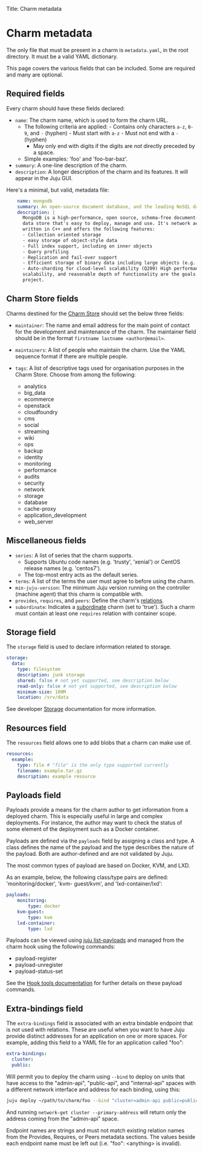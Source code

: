 Title: Charm metadata

# Charm metadata

The only file that must be present in a charm is `metadata.yaml`, in the root
directory. It must be a valid YAML dictionary.

This page covers the various fields that can be included. Some are required and
many are optional.

## Required fields

Every charm should have these fields declared:

  - `name`: The charm name, which is used to form the charm URL.
    - The following criteria are applied:
          - Contains only characters `a-z`, `0-9`, and `-` (hyphen)
          - Must start with `a-z`
          - Must not end with a `-` (hyphen)
	  - May only end with digits if the digits are _not_ directly preceded
	    by a space.
    - Simple examples: 'foo' and 'foo-bar-baz'.
  - `summary`: A one-line description of the charm.
  - `description`: A longer description of the charm and its features. It will
    appear in the Juju GUI.

Here's a minimal, but valid, metadata file:

```yaml
    name: mongodb
    summary: An open-source document database, and the leading NoSQL database
    description: |
      MongoDB is a high-performance, open source, schema-free document- oriented
      data store that's easy to deploy, manage and use. It's network accessible,
      written in C++ and offers the following features:
      - Collection oriented storage
      - easy storage of object-style data
      - Full index support, including on inner objects
      - Query profiling
      - Replication and fail-over support
      - Efficient storage of binary data including large objects (e.g. videos)
      - Auto-sharding for cloud-level scalability (Q209) High performance,
      scalability, and reasonable depth of functionality are the goals for the
      project.
```

## Charm Store fields

Charms destined for the [Charm Store][charm-store] should set the below three
fields:

  - `maintainer`: The name and email address for the main point of contact
  for the development and maintenance of the charm. The maintainer field
  should be in the format `firstname lastname <author@email>`.

  - `maintainers`: A list of people who maintain the charm. Use the YAML
  sequence format if there are multiple people.

  - `tags`: A list of descriptive tags used for organisation purposes in the
    Charm Store. Choose from among the following:

     - analytics
     - big_data
     - ecommerce
     - openstack
     - cloudfoundry
     - cms
     - social
     - streaming
     - wiki
     - ops
     - backup
     - identity
     - monitoring
     - performance
     - audits
     - security
     - network
     - storage
     - database
     - cache-proxy
     - application_development
     - web_server

## Miscellaneous fields

  - `series`: A list of series that the charm supports.
     - Supports Ubuntu code names (e.g. 'trusty', 'xenial') or CentOS release
       names (e.g. 'centos7').
     - The top-most entry acts as the default series.
  - `terms`: A list of the terms the user must agree to before using the charm.
  - `min-juju-version`: The minimum Juju version running on the controller
    (machine agent) that this charm is compatible with.
  - `provides`, `requires`, and `peers`: Define the charm's
    [relations][authors-relations].
  - `subordinate`: Indicates a
    [subordinate][authors-subordinate] charm (set to 'true'). Such a charm must
    contain at least one `requires` relation with container scope.

## Storage field

The `storage` field is used to declare information related to storage.

```yaml
storage:
  data:
    type: filesystem
    description: junk storage
    shared: false # not yet supported, see description below
    read-only: false # not yet supported, see description below
    minimum-size: 100M
    location: /srv/data
```

See developer [Storage][developer-storage] documentation for more information.

## Resources field

The `resources` field allows one to add blobs that a charm can make use of.

```yaml
resources:
  example:
    type: file # "file" is the only type supported currently
    filename: example.tar.gz
    description: example resource
```

## Payloads field

Payloads provide a means for the charm author to get information from a
deployed charm. This is especially useful in large and complex deployments. For
instance, the author may want to check the status of some element of the
deployment such as a Docker container.

Payloads are defined via the `payloads` field by assigning a class and type. A
class defines the name of the payload and the type describes the nature of the
payload. Both are author-defined and are not validated by Juju.

The most common types of payload are based on Docker, KVM, and LXD.

As an example, below, the following class/type pairs are defined:
'monitoring/docker', 'kvm- guest/kvm', and 'lxd-container/lxd':

```yaml
payloads:
    monitoring:
        type: docker
    kvm-guest:
        type: kvm
    lxd-container:
        type: lxd
```

Payloads can be viewed using [juju list-payloads][list-payloads] and managed
from the charm hook using the following commands:

- payload-register
- payload-unregister
- payload-status-set

See the [Hook tools documentation][hook-payloads] for further details on these
payload commands. 

## Extra-bindings field

The `extra-bindings` field is associated with an extra bindable endpoint that
is not used with relations. These are useful when you want to have Juju provide
distinct addresses for an application on one or more spaces. For example,
adding this field to a YAML file for an application called "foo":

```yaml
extra-bindings:
  cluster:
  public:
```

Will permit you to deploy the charm using `--bind` to deploy on units that have
access to the "admin-api", "public-api", and "internal-api" spaces with a
different network interface and address for each binding, using this:

```bash
juju deploy ~/path/to/charm/foo --bind "cluster=admin-api public=public-api internal-api"
```

And running `network-get cluster --primary-address` will return only the
address coming from the "admin-api" space.

Endpoint names are strings and must not match existing relation names from
the Provides, Requires, or Peers metadata sections. The values beside each
endpoint name must be left out (i.e. "foo": &lt;anything&gt; is invalid).


<!-- LINKS -->

[authors-subordinate]: ./authors-subordinate-applications.md
[authors-relations]: ./authors-relations.md
[charm-store]: https://jujucharms.com/store
[developer-storage]: ./developer-storage.md
[hook-payloads]:./reference-hook-tools.md#payload-status-set
[list-payloads]:./commands.md#list-payloads
